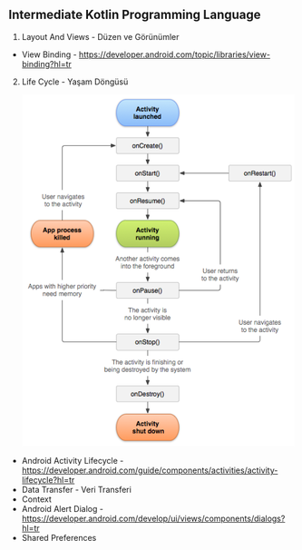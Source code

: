 ## Intermediate Kotlin Programming Language

1) Layout And Views - Düzen ve Görünümler
-   View Binding - https://developer.android.com/topic/libraries/view-binding?hl=tr

2) Life Cycle - Yaşam Döngüsü <br />

    ![](/images/activity_lifecycle.png)

-   Android Activity Lifecycle - https://developer.android.com/guide/components/activities/activity-lifecycle?hl=tr
-   Data Transfer - Veri Transferi
-   Context
-   Android Alert Dialog - https://developer.android.com/develop/ui/views/components/dialogs?hl=tr
-   Shared Preferences
